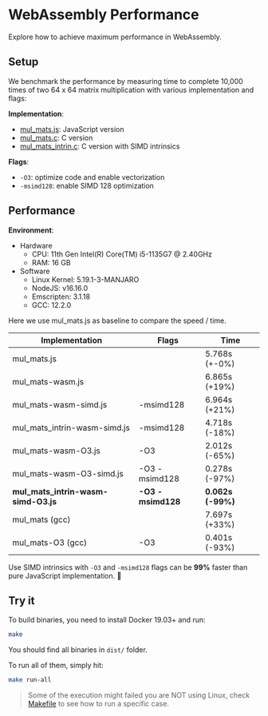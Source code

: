 # WebAssembly Performance

Explore how to achieve maximum performance in WebAssembly.

## Setup

We benchmark the performance by measuring time to complete 10,000 times of two
64 x 64 matrix multiplication with various implementation and flags:

**Implementation**:

- [mul_mats.js](./mul_mats.js): JavaScript version
- [mul_mats.c](./mul_mats.c): C version
- [mul_mats_intrin.c](./mul_mats_intrin.c): C version with SIMD intrinsics

**Flags**:

- `-O3`: optimize code and enable vectorization
- `-msimd128`: enable SIMD 128 optimization

## Performance

**Environment**:

- Hardware
  - CPU: 11th Gen Intel(R) Core(TM) i5-1135G7 @ 2.40GHz
  - RAM: 16 GB
- Software
  - Linux Kernel: 5.19.1-3-MANJARO
  - NodeJS: v16.16.0
  - Emscripten: 3.1.18
  - GCC: 12.2.0

Here we use mul_mats.js as baseline to compare the speed / time.

| Implementation | Flags | Time |
| -------------- | ----- | ---- |
| mul_mats.js | | 5.768s (+-0%) |
| mul_mats-wasm.js | | 6.865s (+19%) |
| mul_mats-wasm-simd.js | -msimd128 | 6.964s (+21%) |
| mul_mats_intrin-wasm-simd.js | -msimd128 | 4.718s (-18%) |
| mul_mats-wasm-O3.js | -O3 | 2.012s (-65%) |
| mul_mats-wasm-O3-simd.js | -O3 -msimd128 | 0.278s (-97%) |
| **mul_mats_intrin-wasm-simd-O3.js** | **-O3 -msimd128** | **0.062s (-99%)** |
| mul_mats (gcc) | | 7.697s (+33%) |
| mul_mats-O3 (gcc) | -O3 | 0.401s (-93%) |

Use SIMD intrinsics with `-O3` and `-msimd128` flags can be **99%** faster than pure
JavaScript implementation. :tada:

## Try it

To build binaries, you need to install Docker 19.03+ and run:

```bash
make
```

You should find all binaries in `dist/` folder.

To run all of them, simply hit:

```bash
make run-all
```

> Some of the execution might failed you are NOT using Linux, check
> [Makefile](./Makefile) to see how to run a specific case.
